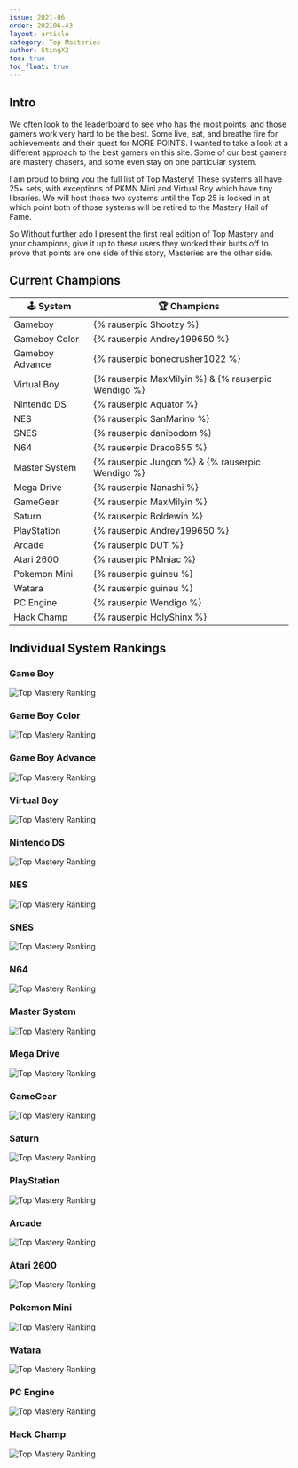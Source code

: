 ```yaml
---
issue: 2021-06
order: 202106-43
layout: article
category: Top Masteries
author: StingX2
toc: true
toc_float: true
---
```


## Intro

We often look to the leaderboard to see who has the most points, and those gamers work very hard to be the best. Some live, eat, and breathe fire for achievements and their quest for MORE POINTS. I wanted to take a look at a different approach to the best gamers on this site. Some of our best gamers are mastery chasers, and some even stay on one particular system.

I am proud to bring you the full list of Top Mastery! These systems all have 25+ sets, with exceptions of PKMN Mini and Virtual Boy which have tiny libraries. We will host those two systems until the Top 25 is locked in at which point both of those systems will be retired to the Mastery Hall of Fame. 

So Without further ado I present the first real edition of Top Mastery and your champions, give it up to these users they worked their butts off to prove that points are one side of this story, Masteries are the other side.

## Current Champions

| :joystick: System | :trophy: Champions |
| - | - |
| Gameboy | {% rauserpic Shootzy %} |
| Gameboy Color | {% rauserpic Andrey199650 %} |
| Gameboy Advance | {% rauserpic bonecrusher1022 %} |
| Virtual Boy | {% rauserpic MaxMilyin %} & {% rauserpic Wendigo %} |
| Nintendo DS | {% rauserpic Aquator %} |
| NES | {% rauserpic SanMarino %} |
| SNES | {% rauserpic danibodom %} |
| N64 | {% rauserpic Draco655 %} |
| Master System | {% rauserpic Jungon %} & {% rauserpic Wendigo %} |
| Mega Drive | {% rauserpic Nanashi %} |
| GameGear | {% rauserpic MaxMilyin %} |
| Saturn | {% rauserpic Boldewin %} |
| PlayStation | {% rauserpic Andrey199650 %} |
| Arcade | {% rauserpic DUT %} |
| Atari 2600 | {% rauserpic PMniac %} |
| Pokemon Mini | {% rauserpic guineu %} |
| Watara | {% rauserpic guineu %} |
| PC Engine | {% rauserpic Wendigo %} |
| Hack Champ | {% rauserpic HolyShinx %} |



## Individual System Rankings


### Game Boy

![Top Mastery Ranking](img/top-mastery-gb.png)


### Game Boy Color

![Top Mastery Ranking](img/top-mastery-gbc.png)


### Game Boy Advance

![Top Mastery Ranking](img/top-mastery-gba.png)


### Virtual Boy

![Top Mastery Ranking](img/top-mastery-vb.png)


### Nintendo DS

![Top Mastery Ranking](img/top-mastery-nds.png)


### NES

![Top Mastery Ranking](img/top-mastery-nes.png)


### SNES

![Top Mastery Ranking](img/top-mastery-snes.png)


### N64

![Top Mastery Ranking](img/top-mastery-n64.png)


### Master System

![Top Mastery Ranking](img/top-mastery-sms.png)


### Mega Drive

![Top Mastery Ranking](img/top-mastery-megadrive.png)


### GameGear

![Top Mastery Ranking](img/top-mastery-gg.png)


### Saturn

![Top Mastery Ranking](img/top-mastery-saturn.png)


### PlayStation

![Top Mastery Ranking](img/top-mastery-ps1.png)


### Arcade

![Top Mastery Ranking](img/top-mastery-arcade.png)


### Atari 2600

![Top Mastery Ranking](img/top-mastery-atari2600.png)


### Pokemon Mini

![Top Mastery Ranking](img/top-mastery-pkmnmini.png)


### Watara

![Top Mastery Ranking](img/top-mastery-watara.png)


### PC Engine

![Top Mastery Ranking](img/top-mastery-pcengine.png)


### Hack Champ

![Top Mastery Ranking](img/top-mastery-hack.png)

